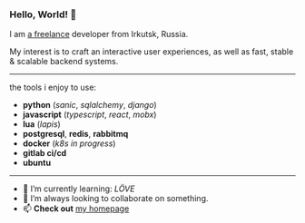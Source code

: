 ### Hello, World! 👋

I am [a freelance](https://ru.wikipedia.org/wiki/%D0%A1%D0%B0%D0%BC%D0%BE%D0%B7%D0%B0%D0%BD%D1%8F%D1%82%D0%BE%D1%81%D1%82%D1%8C) developer from Irkutsk, Russia.

My interest is to craft an interactive user experiences, as well as fast, stable & scalable backend systems.

---

the tools i enjoy to use:

- __python__ (*sanic*, *sqlalchemy*, *django*)
- __javascript__ (*typescript*, *react*, *mobx*)
- __lua__ (*lapis*)
- __postgresql__, __redis__, __rabbitmq__
- __docker__ (*k8s in progress*)
- __gitlab ci/cd__
- __ubuntu__

---

- 🌱 I’m currently learning: *LÖVE*
- 👯 I’m always looking to collaborate on something.
- 📫 __Check out__ [my homepage](https://oschepkov.ru)
